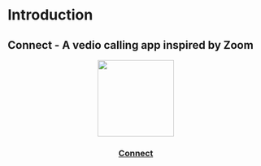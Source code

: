 # Introduction
## Connect - A vedio calling app inspired by Zoom

<p align="center">
<img src="https://github.com/Venu005/Connect/assets/118623801/f321615c-13f3-452e-8ed9-dc55c5302d28" width = "150" height="150"/>
</p>
 <h3 align="center">
   <a href="https://connect-delta-liard.vercel.app/">
     Connect</a>
 </h3>
     
